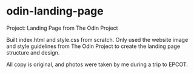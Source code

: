 # odin-landing-page
Project: Landing Page from The Odin Project

Built index.html and style.css from scratch. Only used the website image and style guidelines from The Odin Project to create the landing page structure and design.

All copy is original, and photos were taken by me during a trip to EPCOT.
